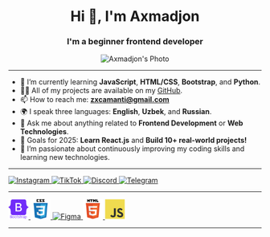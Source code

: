 <h1 align="center">Hi 👋, I'm Axmadjon</h1>

<h3 align="center">I'm a beginner frontend developer</h3>

<div align="center">
  <img src="https://media.licdn.com/dms/image/v2/D4D12AQE1ioPOFoNVCw/article-cover_image-shrink_600_2000/article-cover_image-shrink_600_2000/0/1679083748046?e=2147483647&v=beta&t=CnRVzwRdVIeSExy5yqTsgcM1fIiaB_7ebywnXjOeauo" alt="Axmadjon's Photo" width="300px"/>
</div>

---

- 🌱 I’m currently learning **JavaScript**, **HTML/CSS**, **Bootstrap**, and **Python**.
- 👨‍💻 All of my projects are available on my [GitHub](https://github.com/Ahmadjon-Anarkulov).
- 📫 How to reach me: **zxcamanti@gmail.com**
- 🌍 I speak three languages: **English**, **Uzbek**, and **Russian**.
- 💬 Ask me about anything related to **Frontend Development** or **Web Technologies**.
- 🎯 Goals for 2025: **Learn React.js** and **Build 10+ real-world projects!**
- 🧠 I’m passionate about continuously improving my coding skills and learning new technologies.

---


<p align="left">
  <a href="https://instagram.com/azizovic_.a" target="_blank">
    <img src="https://raw.githubusercontent.com/rahuldkjain/github-profile-readme-generator/master/src/images/icons/Social/instagram.svg" alt="Instagram" width="40" height="40"/>
  </a>
  <a href="https://www.tiktok.com/@your-tiktok-username" target="_blank">
    <img src="https://upload.wikimedia.org/wikipedia/commons/a/a9/TikTok_logo.svg" alt="TikTok" width="40" height="40"/>
  </a>
  <a href="https://discord.gg/your-discord-server" target="_blank">
    <img src="https://raw.githubusercontent.com/rahuldkjain/github-profile-readme-generator/master/src/images/icons/Social/discord.svg" alt="Discord" width="40" height="40"/>
  </a>
  <a href="https://t.me/your-telegram-username" target="_blank">
    <img src="https://upload.wikimedia.org/wikipedia/commons/8/82/Telegram_logo.svg" alt="Telegram" width="40" height="40"/>
  </a>
</p>

---


<p align="left">
  <a href="https://getbootstrap.com" target="_blank" rel="noreferrer">
    <img src="https://raw.githubusercontent.com/devicons/devicon/master/icons/bootstrap/bootstrap-plain-wordmark.svg" alt="Bootstrap" width="40" height="40"/>
  </a>
  <a href="https://www.w3schools.com/css/" target="_blank" rel="noreferrer">
    <img src="https://raw.githubusercontent.com/devicons/devicon/master/icons/css3/css3-original-wordmark.svg" alt="CSS3" width="40" height="40"/>
  </a>
  <a href="https://www.figma.com/" target="_blank" rel="noreferrer">
    <img src="https://www.vectorlogo.zone/logos/figma/figma-icon.svg" alt="Figma" width="40" height="40"/>
  </a>
  <a href="https://www.w3.org/html/" target="_blank" rel="noreferrer">
    <img src="https://raw.githubusercontent.com/devicons/devicon/master/icons/html5/html5-original-wordmark.svg" alt="HTML5" width="40" height="40"/>
  </a>
  <a href="https://developer.mozilla.org/en-US/docs/Web/JavaScript" target="_blank" rel="noreferrer">
    <img src="https://raw.githubusercontent.com/devicons/devicon/master/icons/javascript/javascript-original.svg" alt="JavaScript" width="40" height="40"/>
  </a>
</p>

---
